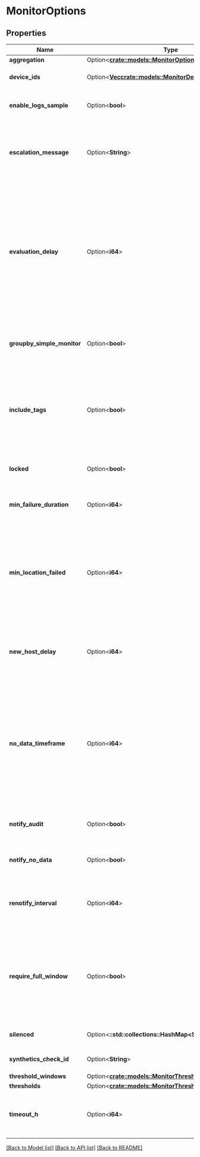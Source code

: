 # MonitorOptions

## Properties

Name | Type | Description | Notes
------------ | ------------- | ------------- | -------------
**aggregation** | Option<[**crate::models::MonitorOptionsAggregation**](MonitorOptions_aggregation.md)> |  | [optional]
**device_ids** | Option<[**Vec<crate::models::MonitorDeviceId>**](MonitorDeviceID.md)> | IDs of the device the Synthetics monitor is running on. | [optional][readonly]
**enable_logs_sample** | Option<**bool**> | Whether or not to send a log sample when the log monitor triggers. | [optional]
**escalation_message** | Option<**String**> | A message to include with a re-notification. Supports the `@username` notification we allow elsewhere. Not applicable if `renotify_interval` is `None`. | [optional][default to none]
**evaluation_delay** | Option<**i64**> | Time (in seconds) to delay evaluation, as a non-negative integer. For example, if the value is set to `300` (5min), the timeframe is set to `last_5m` and the time is 7:00, the monitor evaluates data from 6:50 to 6:55. This is useful for AWS CloudWatch and other backfilled metrics to ensure the monitor always has data during evaluation. | [optional]
**groupby_simple_monitor** | Option<**bool**> | Whether the log alert monitor triggers a single alert or multiple alerts when any group breaches a threshold. | [optional]
**include_tags** | Option<**bool**> | A Boolean indicating whether notifications from this monitor automatically inserts its triggering tags into the title.  **Examples** - If `True`, `[Triggered on {host:h1}] Monitor Title` - If `False`, `[Triggered] Monitor Title` | [optional][default to true]
**locked** | Option<**bool**> | Whether or not the monitor is locked (only editable by creator and admins). | [optional]
**min_failure_duration** | Option<**i64**> | How long the test should be in failure before alerting (integer, number of seconds, max 7200). | [optional][default to 0]
**min_location_failed** | Option<**i64**> | The minimum number of locations in failure at the same time during at least one moment in the `min_failure_duration` period (`min_location_failed` and `min_failure_duration` are part of the advanced alerting rules - integer, >= 1). | [optional][default to 1]
**new_host_delay** | Option<**i64**> | Time (in seconds) to allow a host to boot and applications to fully start before starting the evaluation of monitor results. Should be a non negative integer. | [optional][default to 300]
**no_data_timeframe** | Option<**i64**> | The number of minutes before a monitor notifies after data stops reporting. Datadog recommends at least 2x the monitor timeframe for metric alerts or 2 minutes for service checks. If omitted, 2x the evaluation timeframe is used for metric alerts, and 24 hours is used for service checks. | [optional]
**notify_audit** | Option<**bool**> | A Boolean indicating whether tagged users is notified on changes to this monitor. | [optional][default to false]
**notify_no_data** | Option<**bool**> | A Boolean indicating whether this monitor notifies when data stops reporting. | [optional][default to false]
**renotify_interval** | Option<**i64**> | The number of minutes after the last notification before a monitor re-notifies on the current status. It only re-notifies if it’s not resolved. | [optional]
**require_full_window** | Option<**bool**> | A Boolean indicating whether this monitor needs a full window of data before it’s evaluated. We highly recommend you set this to `false` for sparse metrics, otherwise some evaluations are skipped. Default is false. | [optional]
**silenced** | Option<**::std::collections::HashMap<String, i64>**> | Information about the downtime applied to the monitor. | [optional]
**synthetics_check_id** | Option<**String**> | ID of the corresponding Synthetic check. | [optional]
**threshold_windows** | Option<[**crate::models::MonitorThresholdWindowOptions**](MonitorThresholdWindowOptions.md)> |  | [optional]
**thresholds** | Option<[**crate::models::MonitorThresholds**](MonitorThresholds.md)> |  | [optional]
**timeout_h** | Option<**i64**> | The number of hours of the monitor not reporting data before it automatically resolves from a triggered state. | [optional]

[[Back to Model list]](../README.md#documentation-for-models) [[Back to API list]](../README.md#documentation-for-api-endpoints) [[Back to README]](../README.md)


